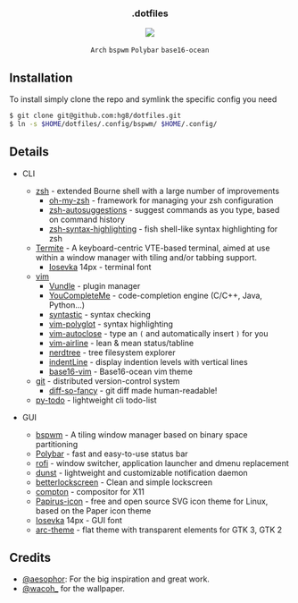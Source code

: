 <div align="center">
<h3>.dotfiles</h3>
<img src="https://github.com/hg8/dotfiles/raw/master/screenshot/2019-04-17-163339_3200x1800_scrot.png">

`Arch` `bspwm` `Polybar` `base16-ocean`
</div>

## Installation

To install simply clone the repo and symlink the specific config you need

```sh
$ git clone git@github.com:hg8/dotfiles.git
$ ln -s $HOME/dotfiles/.config/bspwm/ $HOME/.config/
```


## Details
* CLI
  * [zsh](https://github.com/zsh-users/zsh) - extended Bourne shell with a large number of improvements
    * [oh-my-zsh](https://github.com/robbyrussell/oh-my-zsh) - framework for managing your zsh configuration
    * [zsh-autosuggestions](https://github.com/zsh-users/zsh-autosuggestions) - suggest commands as you type, based on command history
    * [zsh-syntax-highlighting](https://github.com/zsh-users/zsh-syntax-highlighting) - fish shell-like syntax highlighting for zsh
  * [Termite](https://github.com/thestinger/termite) - A keyboard-centric VTE-based terminal, aimed at use within a window manager with tiling and/or tabbing support. 
    * [Iosevka](https://github.com/be5invis/Iosevka) 14px - terminal font
  * [vim](https://github.com/vim/vim) 
    * [Vundle](https://github.com/VundleVim/Vundle.vim) - plugin manager
    * [YouCompleteMe](https://github.com/Valloric/YouCompleteMe) - code-completion engine (C/C++, Java, Python...)
    * [syntastic](https://github.com/vim-syntastic/syntastic) - syntax checking
    * [vim-polyglot](https://github.com/sheerun/vim-polyglot) - syntax highlighting
    * [vim-autoclose](https://github.com/Townk/vim-autoclose) - type an `(` and automatically insert `)` for you
    * [vim-airline](https://github.com/vim-airline/vim-airline) - lean & mean status/tabline
    * [nerdtree](https://github.com/scrooloose/nerdtree) - tree filesystem explorer
    * [indentLine](https://github.com/Yggdroot/indentLine) - display indention levels with vertical lines
    * [base16-vim](https://github.com/chriskempson/base16-vim) - Base16-ocean vim theme
  * [git](https://github.com/git/git) - distributed version-control system
    * [diff-so-fancy](https://github.com/so-fancy/diff-so-fancy) - git diff made human-readable!
  * [py-todo](https://github.com/aesophor/py-todo) - lightweight cli todo-list

* GUI
  * [bspwm](https://github.com/baskerville/bspwm) -  A tiling window manager based on binary space partitioning 
  * [Polybar](https://github.com/jaagr/polybar) - fast and easy-to-use status bar
  * [rofi](https://github.com/davatorium/rofi) - window switcher, application launcher and dmenu replacement
  * [dunst](https://github.com/dunst-project/dunst) - lightweight and customizable notification daemon
  * [betterlockscreen](https://github.com/pavanjadhaw/betterlockscreen) - Clean and simple lockscreen
  * [compton](https://github.com/chjj/compton) - compositor for X11
  * [Papirus-icon](https://github.com/PapirusDevelopmentTeam/papirus-icon-theme) - free and open source SVG icon theme for Linux, based on the Paper icon theme
  * [Iosevka](https://github.com/be5invis/Iosevka) 14px - GUI font
  * [arc-theme](https://github.com/horst3180/arc-theme) - flat theme with transparent elements for GTK 3, GTK 2

## Credits

* [@aesophor](https://github.com/aesophor/): For the big inspiration and great work.
* [@wacoh_](https://twitter.com/wacoh_) for the wallpaper.
